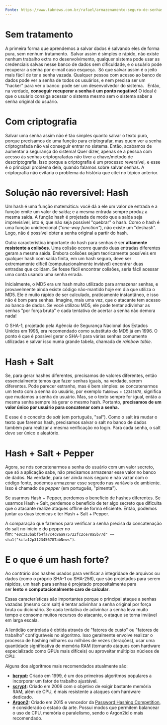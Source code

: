 ```yaml
---
Fonte: https://www.tabnews.com.br/rafael/armazenamento-seguro-de-senhas-um-guia-pratico-texto-puro-hash-salt-e-mais
---
```

# Sem tratamento

A primeira forma que aprendemos a salvar dados é salvando eles de forma pura, sem nenhum tratamento.
 Salvar assim é simples e rápido, não existe nenhum trabalho extra no desenvolvimento, qualquer sistema pode usar as credenciais salvas nesse banco de dados sem dificuldade, e o usuário pode recuperar a senha por e-mail caso esqueça.
 Só que salvar assim é o jeito mais fácil de ter a senha vazada. Qualquer pessoa com acesso ao banco de dados pode ver a senha de todos os usuários, e nem precisa ser um "hacker" para ver o banco: pode ser um desenvolvedor do sistema.
 
Então, na verdade, **conseguir recuperar a senha é um ponto negativo!** O ideal é que o usuário consiga acessar o sistema mesmo sem o sistema saber a senha original do usuário.

# Com criptografia

Salvar uma senha assim não é tão simples quanto salvar o texto puro, porque precisamos de uma função para criptografar, mas quem ver a senha criptografada não vai conseguir entrar no sistema. Então, acabamos de aumentar a segurança do sistema! Quer dizer, apenas se a pessoa com acesso às senhas criptografadas não tiver a chave/método de descriptografia.
Isso porque a criptografia é um processo reversível, e esse é o principal problema dela, quando falamos sobre salvar senhas. A criptografia não evitaria o problema da história que citei no tópico anterior.

# Solução não reversível: Hash

Um hash é uma função matemática: você dá a ele um valor de entrada e a função emite um valor de saída; e a mesma entrada sempre produz a mesma saída. A função hash é projetada de modo que a saída seja imprevisível, isto é, que não seja possível "quebrar" o hash. Como o hash é uma função unidirecional (_"one-way function"_), não existe um "deshash". Logo, não é possível obter a senha original a partir do hash.

Outra característica importante do hash para senhas é ser **altamente resistente a colisões**. Uma colisão ocorre quando duas entradas diferentes geram a mesma saída. Embora colisões sejam teoricamente possíveis em qualquer hash com saída finita, em um hash seguro, deve ser extremamente difícil (computacionalmente inviável) encontrar duas entradas que colidam. Se fosse fácil encontrar colisões, seria fácil acessar uma conta usando uma senha errada.

Inicialmente, o MD5 era um hash muito utilizado para armazenar senhas, e provavelmente ainda existe código não-mantido hoje em dia que utiliza o MD5. Ele é muito rápido de ser calculado, praticamente instantâneo, e isso não é bom para senhas. Imagine, mais uma vez, que o atacante tem acesso ao banco de dados. Se você utilizou MD5, ele pode tentar adivinhar as senhas "por força bruta" e cada tentativa de acertar a senha não demora nada!

O SHA-1, projetado pela Agência de Segurança Nacional dos Estados Unidos em 1995, era recomendado como substituto do MD5 já em 1996. O ponto é que é possível gerar o SHA-1 para várias senhas comumente utilizadas e salvar isso numa grande tabela, chamada de _rainbow table_.

# Hash + Salt

Se, para gerar hashes diferentes, precisamos de valores diferentes, então essencialmente temos que fazer senhas iguais, na verdade, serem diferentes. Pode parecer estranho, mas é bem simples: se concatenarmos um texto com a senha do usuário, por exemplo `TabNews` + `12345678`, significa que mudamos a senha do usuário. Mas, se o texto sempre for igual, então a mesma senha sempre irá gerar o mesmo hash. Portanto, **precisamos de um valor único por usuário para concatenar com a senha.**

E esse é o conceito de _salt_ (em português, "sal"). Como o salt irá mudar o texto que faremos hash, precisamos salvar o salt no banco de dados também para realizar a mesma verificação no login. Para cada senha, o salt deve ser único e aleatório.

# Hash + Salt + Pepper

Agora, se nós concatenarmos a senha do usuário com um valor secreto, que só a aplicação sabe, não precisamos armazenar esse valor no banco de dados. Na verdade, para ser ainda mais seguro e não vazar com o código fonte, podemos armazenar esse segredo nas variáveis de ambiente. Isso é chamado de _pepper_ (em português, "pimenta").

Se usarmos Hash + Pepper, perdemos o benefício de hashes diferentes. Se usarmos Hash + Salt, perdemos o benefício de ter algo secreto que dificulta que o atacante realize ataques offline de forma eficiente. Então, podemos juntar as duas técnicas e ter Hash + Salt + Pepper.

A comparação que fazemos para verificar a senha precisa da  concatenação do salt no início e do pepper no fim: `"e0c3a3babfb4fa7c4c8aa975722fc2ce78a5b77d" == sha1("kifa12p312345678TabNews")`.

# E o que é um hash forte?

Ao contrário dos hashes usados para verificar a integridade de arquivos ou dados (como o próprio SHA-1 ou SHA-256), que são projetados para serem rápidos, um hash para senhas é projetado propositalmente para ser **lento** e **computacionalmente caro de calcular**.

Essas características são importantes porque o principal ataque a senhas vazadas (mesmo com salt) é tentar adivinhar a senha original por força bruta ou dicionário. Se cada tentativa de adivinhar a senha leva muito tempo e consome muitos recursos do atacante, o ataque se torna inviável em larga escala.

A lentidão controlada é obtida através de "fatores de custo" ou "fatores de trabalho" configuráveis no algoritmo. Isso geralmente envolve realizar o processo de hashing milhares ou milhões de vezes (iterações), usar uma quantidade significativa de memória RAM (tornando ataques com hardware especializado como GPUs mais difíceis) ou aproveitar múltiplos núcleos de CPU.

Alguns dos algoritmos mais recomendados atualmente são:

- **[bcrypt](https://en.wikipedia.org/wiki/Bcrypt):** Criado em 1999, é um dos primeiros algoritmos populares a incorporar um fator de trabalho ajustável.
- **[scrypt](https://en.wikipedia.org/wiki/Scrypt):** Criado em 2009 com o objetivo de exigir bastante memória RAM, além de CPU, é mais resistente a ataques com hardware dedicado.
- **[Argon2](https://en.wikipedia.org/wiki/Argon2):** Criado em 2015 e vencedor da [Password Hashing Competition](https://password-hashing.net/), é considerado o estado da arte. Possui modos que permitem balancear o uso de CPU, memória e paralelismo, sendo o Argon2id o mais recomendado.
